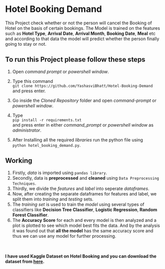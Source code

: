 # Hotel Booking Demand

This Project check whether or not the person will cancel the Booking of Hotel on the basis of certain bookings. The Model is trained on the features such as **Hotel Type**, **Arrival Date**, **Arrival Month**, **Booking Date**, **Meal** etc and according to that data the model will predict whether the person finally going to stay or not.

## To run this Project please follow these steps

1. Open _command prompt_ or _powershell window_.
2. Type this command<br>`git clone https://github.com/YashasviBhatt/Hotel-Booking-Demand`<br>and press enter.
3. Go inside the _Cloned Repository_ folder and open _command-prompt_ or _powershell window_.

4. Type<br>`pip install -r requirements.txt`<br> and press enter in either _command_prompt_ or _powershell window_ as _administrator_.
5. After Installing all the required _libraries_ run the python file using<br>`python hotel_booking_demand.py`.

## Working

1. Firstly, _data_ is imported using `pandas library`.
2. Secondly, data is **preprocessed** and **cleaned** using `Data Preprocessing Techniques`.
2. Thirdly, we divide the _features_ and _label_ into seperate _dataframes_.
3. Now, after creating the separate dataframes for features and label, we split them into _training_ and _testing_ sets.
4. The _training set_ is used to train the _model_ using several types of classifiers like **Decision Tree Classifier**, **Logistic Regression**, **Random Forest Classifier**.
5. The **Accuracy Score** for each and every model is then analyzed and a plot is plotted to see which model best fits the data. And by the analysis it was found out that **all the model** has the same accuracy score and thus we can use any model for further processing.<br><br><br>

**I have used Kaggle Dataset on Hotel Booking and you can download the dataset from [here](https://www.kaggle.com/jessemostipak/hotel-booking-demand).**